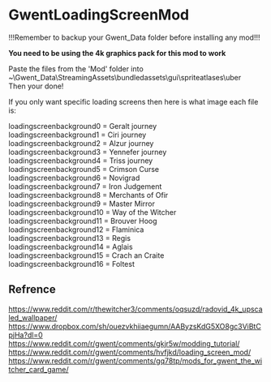 # GwentLoadingScreenMod

!!!Remember to backup your Gwent_Data folder before installing any mod!!!

**You need to be using the 4k graphics pack for this mod to work**

Paste the files from the 'Mod' folder into 
~\Gwent_Data\StreamingAssets\bundledassets\gui\spriteatlases\uber  
Then your done!  

If you only want specific loading screens then here is what image each file is:

loadingscreenbackground0 = Geralt journey  
loadingscreenbackground1 = Ciri journey  
loadingscreenbackground2 = Alzur journey  
loadingscreenbackground3 = Yennefer journey  
loadingscreenbackground4 = Triss journey  
loadingscreenbackground5 = Crimson Curse  
loadingscreenbackground6 = Novigrad  
loadingscreenbackground7 = Iron Judgement  
loadingscreenbackground8 = Merchants of Ofir  
loadingscreenbackground9 = Master Mirror  
loadingscreenbackground10 = Way of the Witcher  
loadingscreenbackground11 = Brouver Hoog  
loadingscreenbackground12 = Flaminica  
loadingscreenbackground13 = Regis  
loadingscreenbackground14 = Aglais  
loadingscreenbackground15 = Crach an Craite  
loadingscreenbackground16 = Foltest  

## Refrence
https://www.reddit.com/r/thewitcher3/comments/oqsuzd/radovid_4k_upscaled_wallpaper/
https://www.dropbox.com/sh/ouezvkhiiaegumn/AAByzsKdG5XO8gc3ViBtCpjHa?dl=0
https://www.reddit.com/r/gwent/comments/gkjr5w/modding_tutorial/
https://www.reddit.com/r/gwent/comments/hvfjkd/loading_screen_mod/
https://www.reddit.com/r/gwent/comments/gq78tp/mods_for_gwent_the_witcher_card_game/


